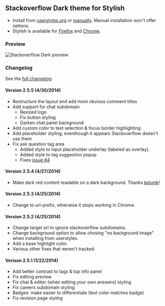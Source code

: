 ## Stackoverflow Dark theme for Stylish
- Install from [userstyles.org](http://userstyles.org/styles/35345) or [manually](https://github.com/StylishThemes/Stackoverflow-Dark/blob/master/stackoverflow-dark.css). Manual installation won't offer options.
- Stylish is available for [Firefox](https://addons.mozilla.org/en-US/firefox/addon/2108/) and [Chrome](https://chrome.google.com/extensions/detail/fjnbnpbmkenffdnngjfgmeleoegfcffe).

### Preview

![Stackoverflow Dark preview](http://StylishThemes.github.com/Stackoverflow-Dark/images/after.png)

### **Changelog**

See the [full changelog](https://github.com/StylishThemes/Stackoverflow-Dark/wiki).

#### Version 2.5.5 (4/30/2014)

* Restructure the layout and add more obvious comment titles
* Add support for chat subdomain
  * Resized logo
  * Fix button styling
  * Darken chat panel background
* Add custom color to text selection &amp; focus border highlighting.
* Add placeholder styling; eventhough it appears Stackoverflow doesn't use them
* Fix ask question tag area
  * Added style to input placeholder underlay (labeled as overlay).
  * Added style to tag suggestion popup
  * Fixes [issue #4](https://github.com/StylishThemes/Stackoverflow-Dark/issues/4)

#### Version 2.5.4 (4/27/2014)

* Make dark red content readable on a dark background. Thanks [kelunik](https://github.com/kelunik)!

#### Version 2.5.3 (4/25/2014)

* Change to url-prefix, otherwise it stops working in Chrome.

#### Version 2.5.2 (4/25/2014)

* Change target url to ignore stackoverflow subdomains.
* Change background option to allow chosing "no background image" when installing from userstyles.
* Add a base highlight color.
* Various other fixes that weren't tracked.

#### Verison 2.5.1 (1/22/2014)

* Add better contrast to tags &amp; top info panel
* Fix editing preview
* Fix chat &amp; editor (when editing your own answers) styling
* Fix careers subdomain styling
* Badges: make easier to differentiate (text color matches badge)
* Fix revision page styling
